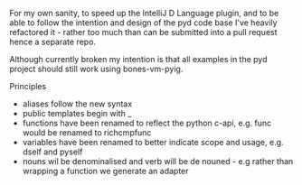 For my own sanity, to speed up the IntelliJ D Language plugin, and to be able to follow the intention and design of the pyd code base
I've heavily refactored it - rather too much than can be submitted into a pull request hence a separate repo.


Although currently broken my intention is that all examples in the pyd project should still work using bones-vm-pyig.


Principles
* aliases follow the new syntax
* public templates begin with _
* functions have been renamed to reflect the python c-api, e.g. func would be renamed to richcmpfunc
* variables have been renamed to better indicate scope and usage, e.g. dself and pyself
* nouns wil be denominalised and verb will be de nouned - e.g rather than wrapping a function we generate an adapter

